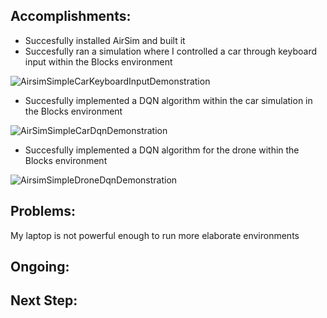 ## Accomplishments:
* Succesfully installed AirSim and built it
* Succesfully ran a simulation where I controlled a car through keyboard input within the Blocks environment

 ![AirsimSimpleCarKeyboardInputDemonstration](https://user-images.githubusercontent.com/52840861/174491451-7139de32-93e7-49e4-ba54-a94243bb6741.gif)
* Succesfully implemented a DQN algorithm within the car simulation in the Blocks environment

![AirSimSimpleCarDqnDemonstration](https://user-images.githubusercontent.com/52840861/174493893-7acba4f4-00cf-41f9-bd26-ab20aef7c81a.gif)

* Succesfully implemented a DQN algorithm for the drone within the Blocks environment

![AirsimSimpleDroneDqnDemonstration](https://user-images.githubusercontent.com/52840861/174494549-17a4541f-0977-4a65-84e9-7b23c50cccbf.gif)


## Problems:
My laptop is not powerful enough to run more elaborate environments

## Ongoing:


## Next Step:
